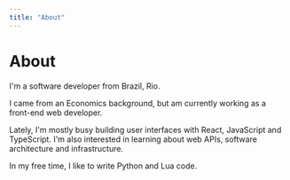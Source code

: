 ```yaml
---
title: "About"
---
```


# About

I'm a software developer from Brazil, Rio.

I came from an Economics background, but am currently working as a front-end
web developer.

Lately, I'm mostly busy building user interfaces with React, JavaScript and
TypeScript. I'm also interested in learning about web APIs, software
architecture and infrastructure.

In my free time, I like to write Python and Lua code.
